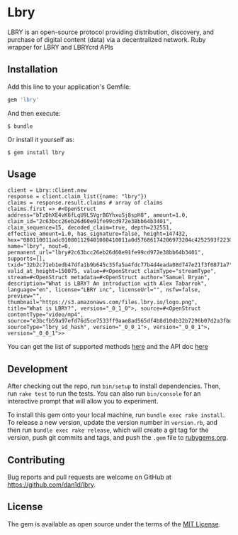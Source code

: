 # Lbry


LBRY is an open-source protocol providing distribution, discovery, and purchase of digital content (data) via a decentralized network.
Ruby wrapper for LBRY and LBRYcrd APIs

## Installation

Add this line to your application's Gemfile:

```ruby
gem 'lbry'
```

And then execute:

    $ bundle

Or install it yourself as:

    $ gem install lbry

## Usage

```
client = Lbry::Client.new
response = client.claim_list({name: "lbry"})
claims = response.result.claims # array of claims
claims.first => #<OpenStruct address="bTzDhXE4vK6fLqU9LSVgrBGYhxuSj8spH8", amount=1.0, claim_id="2c63bcc26eb26d60e91fe99cd972e38bb64b3401", claim_sequence=15, decoded_claim=true, depth=232551, effective_amount=1.0, has_signature=false, height=147432, hex="080110011adc010801129401080410011a0d57686174206973204c4252593f223057686174206973204c4252593f20416e20696e74726f64756374696f6e207769746820416c6578205461626172726f6b2a0c53616d75656c20427279616e32084c42525920696e6338004a2f68747470733a2f2f73332e616d617a6f6e6177732e636f6d2f66696c65732e6c6272792e696f2f6c6f676f2e706e6752005a001a41080110011a30e3bcfb59a97efd76d5ce7533ff9aae8ad565df4b8d10db32b7296b07d2a3fbd41ba99c439cc972b567323fc97132041d2209766964656f2f6d7034", name="lbry", nout=0, permanent_url="lbry#2c63bcc26eb26d60e91fe99cd972e38bb64b3401", supports=[], txid="32b2c71eb1edb47dfa1b9b645c35fa5a4fdc77b4d4eada08d747e21f3f0871a7", valid_at_height=150075, value=#<OpenStruct claimType="streamType", stream=#<OpenStruct metadata=#<OpenStruct author="Samuel Bryan", description="What is LBRY? An introduction with Alex Tabarrok", language="en", license="LBRY inc", licenseUrl="", nsfw=false, preview="", thumbnail="https://s3.amazonaws.com/files.lbry.io/logo.png", title="What is LBRY?", version="_0_1_0">, source=#<OpenStruct contentType="video/mp4", source="e3bcfb59a97efd76d5ce7533ff9aae8ad565df4b8d10db32b7296b07d2a3fbd41ba99c439cc972b567323fc97132041d", sourceType="lbry_sd_hash", version="_0_0_1">, version="_0_0_1">, version="_0_0_1">> 
```

You can get the list of supported methods [here](https://github.com/dan1d/lbry-api-ruby/blob/master/lib/lbry/client.rb#L6) and the API doc [here](https://lbryio.github.io/lbry)


## Development

After checking out the repo, run `bin/setup` to install dependencies. Then, run `rake test` to run the tests. You can also run `bin/console` for an interactive prompt that will allow you to experiment.

To install this gem onto your local machine, run `bundle exec rake install`. To release a new version, update the version number in `version.rb`, and then run `bundle exec rake release`, which will create a git tag for the version, push git commits and tags, and push the `.gem` file to [rubygems.org](https://rubygems.org).

## Contributing

Bug reports and pull requests are welcome on GitHub at https://github.com/dan1d/lbry.


## License

The gem is available as open source under the terms of the [MIT License](http://opensource.org/licenses/MIT).
